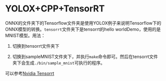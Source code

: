 # YOLOX+CPP+TensorRT

ONNX的文件夹下的Tensorflow文件夹是使用YOLOX例子来说明Tensorflow下的ONNX模型的转换。`tensorrt`文件夹下是tensorrt的hello worldDemo，使用的是MNIST模型。用法：

1. 切换到tensorrt文件夹下

2. 切换到sampleMNIST文件夹下，并执行`make`命令即可。然后在tensorrt文件夹下会生成`./bin/sample_mnist`可执行的程序。

可以参考[Nvidia Tensorrt](https://github.com/NVIDIA/TensorRT)